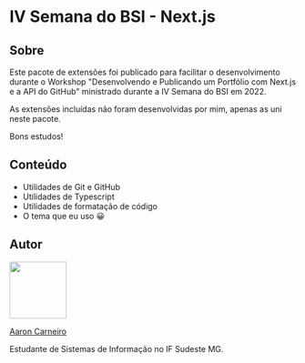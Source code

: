 # IV Semana do BSI - Next.js

## Sobre

Este pacote de extensões foi publicado para facilitar o desenvolvimento durante o Workshop "Desenvolvendo e Publicando um Portfólio com Next.js e a API do GitHub" ministrado durante a IV Semana do BSI em 2022.

As extensões incluídas não foram desenvolvidas por mim, apenas as uni neste pacote.

Bons estudos!

## Conteúdo

- Utilidades de Git e GitHub
- Utilidades de Typescript
- Utilidades de formatação de código
- O tema que eu uso 😀

## Autor

 <img src="https://github.com/euaaron.png" width="100px"/>

 [Aaron Carneiro](https://aaroncarneiro.com)

 Estudante de Sistemas de Informação no IF Sudeste MG.